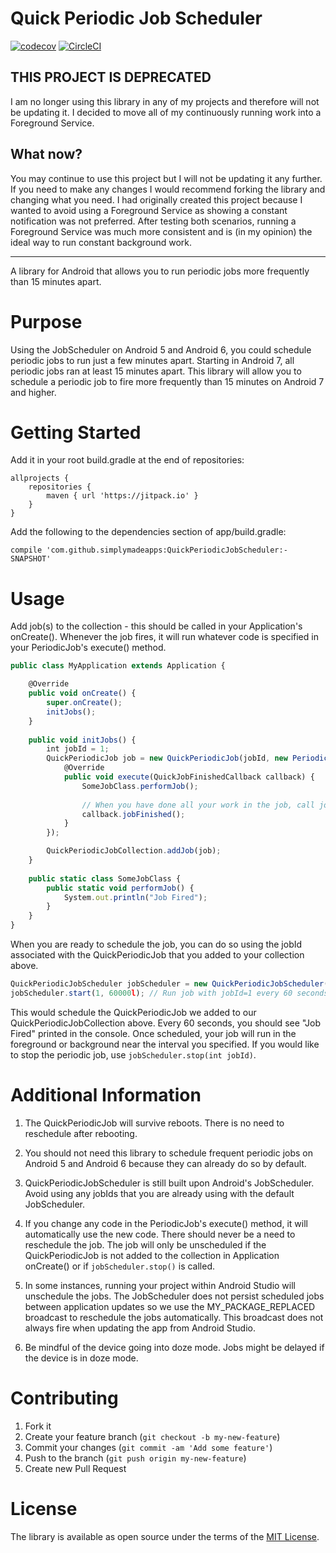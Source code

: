 # Quick Periodic Job Scheduler
[![codecov](https://codecov.io/gh/simplymadeapps/QuickPeriodicJobScheduler/branch/master/graph/badge.svg?token=7ZCnsUO8fL)](https://codecov.io/gh/simplymadeapps/QuickPeriodicJobScheduler)
[![CircleCI](https://circleci.com/gh/simplymadeapps/QuickPeriodicJobScheduler.svg?style=svg)](https://circleci.com/gh/simplymadeapps/QuickPeriodicJobScheduler)

## THIS PROJECT IS DEPRECATED
I am no longer using this library in any of my projects and therefore will not be updating it.  I decided to move all of my continuously running work into a Foreground Service.

## What now?
You may continue to use this project but I will not be updating it any further.  If you need to make any changes I would recommend forking the library and changing what you need.
I had originally created this project because I wanted to avoid using a Foreground Service as showing a constant notification was not preferred.  After testing both scenarios, running a Foreground Service was much more consistent and is (in my opinion) the ideal way to run constant background work.

---

A library for Android that allows you to run periodic jobs more frequently than 15 minutes apart.
# Purpose
Using the JobScheduler on Android 5 and Android 6, you could schedule periodic jobs to run just a few minutes apart.  Starting in Android 7, all periodic jobs ran at least 15 minutes apart.  This library will allow you to schedule a periodic job to fire more frequently than 15 minutes on Android 7 and higher.
# Getting Started
Add it in your root build.gradle at the end of repositories:
```
allprojects {
	repositories {
		maven { url 'https://jitpack.io' }
	}
}
```
Add the following to the dependencies section of app/build.gradle:
```
compile 'com.github.simplymadeapps:QuickPeriodicJobScheduler:-SNAPSHOT'
```
# Usage
Add job(s) to the collection - this should be called in your Application's onCreate().  Whenever the job fires, it will run whatever code is specified in your PeriodicJob's execute() method.
```javascript
public class MyApplication extends Application {

    @Override
    public void onCreate() {
        super.onCreate();
        initJobs();
    }
    
    public void initJobs() {
    	int jobId = 1;
    	QuickPeriodicJob job = new QuickPeriodicJob(jobId, new PeriodicJob() {
        	@Override
        	public void execute(QuickJobFinishedCallback callback) {
            	SomeJobClass.performJob();
                
                // When you have done all your work in the job, call jobFinished to release the resources
                callback.jobFinished();
        	}
    	});

    	QuickPeriodicJobCollection.addJob(job);
    }
    
    public static class SomeJobClass {
        public static void performJob() {
            System.out.println("Job Fired");
        }
    }
}
```
When you are ready to schedule the job, you can do so using the jobId associated with the QuickPeriodicJob that you added to your collection above.
```javascript
QuickPeriodicJobScheduler jobScheduler = new QuickPeriodicJobScheduler(context);
jobScheduler.start(1, 60000l); // Run job with jobId=1 every 60 seconds
```
This would schedule the QuickPeriodicJob we added to our QuickPeriodicJobCollection above.  Every 60 seconds, you should see "Job Fired" printed in the console.
Once scheduled, your job will run in the foreground or background near the interval you specified.  If you would like to stop the periodic job, use `jobScheduler.stop(int jobId)`. 
# Additional Information
1)  The QuickPeriodicJob will survive reboots.  There is no need to reschedule after rebooting.

2)  You should not need this library to schedule frequent periodic jobs on Android 5 and Android 6 because they can already do so by default.

3)  QuickPeriodicJobScheduler is still built upon Android's JobScheduler.  Avoid using any jobIds that you are already using with the default JobScheduler.

4)  If you change any code in the PeriodicJob's execute() method, it will automatically use the new code.  There should never be a need to reschedule the job.  The job will only be unscheduled if the QuickPeriodicJob is not added to the collection in Application onCreate() or if `jobScheduler.stop()` is called.

5)  In some instances, running your project within Android Studio will unschedule the jobs.   The JobScheduler does not persist scheduled jobs between application updates so we use the MY_PACKAGE_REPLACED broadcast to reschedule the jobs automatically.  This broadcast does not always fire when updating the app from Android Studio.

5)  Be mindful of the device going into doze mode.  Jobs might be delayed if the device is in doze mode.
# Contributing

1. Fork it
2. Create your feature branch (`git checkout -b my-new-feature`)
3. Commit your changes (`git commit -am 'Add some feature'`)
4. Push to the branch (`git push origin my-new-feature`)
5. Create new Pull Request

# License
The library is available as open source under the terms of the [MIT License](http://opensource.org/licenses/MIT).
